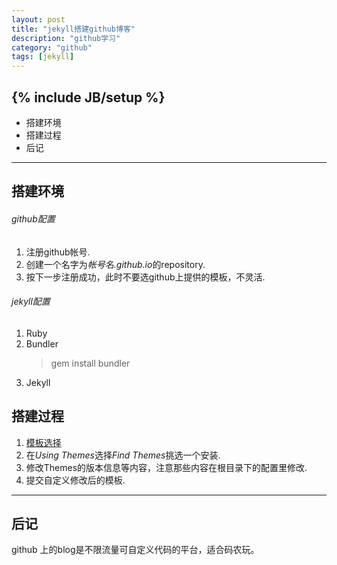 ```yaml
---
layout: post
title: "jekyll搭建github博客"
description: "github学习"
category: "github"
tags: [jekyll]
---
```

{% include JB/setup %}
---
* 搭建环境
* 搭建过程
* 后记
---
## 搭建环境

###### github配置
1. 注册github帐号.
2. 创建一个名字为*帐号名.github.io*的repository.
3. 按下一步注册成功，此时不要选github上提供的模板，不灵活.

###### jekyll配置
1. Ruby
2. Bundler
   >  gem install bundler
3. Jekyll

## 搭建过程
1. [模板选择][1]
2. 在*Using Themes*选择*Find Themes*挑选一个安装.
3. 修改Themes的版本信息等内容，注意那些内容在根目录下的配置里修改.
4. 提交自定义修改后的模板.
---
## 后记
   github 上的blog是不限流量可自定义代码的平台，适合码农玩。

[1]:http://jekyllbootstrap.com
